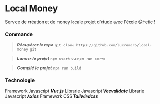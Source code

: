 
# Local Money

Service de création et de money locale projet d'etude avec l'école @Hetic !
 
### Commande

>  ***Récupérer le repo***  `git clone https://github.com/lucrampro/local-money.git`

>  ***Lancer le projet***  `npm start` ou `npm run serve`

>  ***Compilé le projet***  `npm run build`

### Technologie
Framework Javascript ***Vue.js***
Librarie Javascript ***Veevalidate***
Librarie Javascript ***Axios***
Framework CSS ***Tailwindcss***
